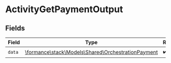 # ActivityGetPaymentOutput


## Fields

| Field                                                                                             | Type                                                                                              | Required                                                                                          | Description                                                                                       |
| ------------------------------------------------------------------------------------------------- | ------------------------------------------------------------------------------------------------- | ------------------------------------------------------------------------------------------------- | ------------------------------------------------------------------------------------------------- |
| `data`                                                                                            | [\formance\stack\Models\Shared\OrchestrationPayment](../../Models/Shared/OrchestrationPayment.md) | :heavy_check_mark:                                                                                | N/A                                                                                               |